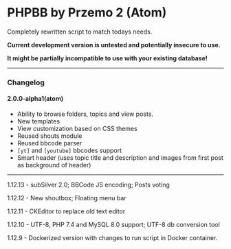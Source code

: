 # PHPBB by Przemo 2 (Atom)

Completely rewritten script to match todays needs.

**Current development version is untested and potentially insecure to use.**

**It might be partially incompatible to use with your existing database!**

---

### Changelog

#### 2.0.0-alpha1(atom)

* Ability to browse folders, topics and view posts.
* New templates
* View customization based on CSS themes
* Reused shouts module
* Reused bbcode parser
* `[yt]` and `[youtube]` bbcodes support
* Smart header (uses topic title and description and images from first post as background of header)

---

1.12.13 - subSilver 2.0; BBCode JS encoding; Posts voting

1.12.12 - New shoutbox; Floating menu bar

1.12.11 - CKEditor to replace old text editor

1.12.10 - UTF-8, PHP 7.4 and MySQL 8.0 support; UTF-8 db conversion tool

1.12.9 - Dockerized version with changes to run script in Docker container.
